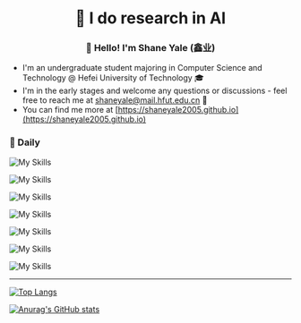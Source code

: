 <h1 align="center"> 🤖 I do research in AI</h1>
<h3 align="center"> 👋 Hello! I'm Shane Yale (鑫业)</h3>

- I'm an undergraduate student majoring in Computer Science and Technology @ Hefei University of Technology 🎓    
- I'm in the early stages and welcome any questions or discussions - feel free to reach me at [shaneyale@mail.hfut.edu.cn](shaneyale@mail.hfut.edu.cn) 📧  
- You can find me more at [https://shaneyale2005.github.io](https://shaneyale2005.github.io)

### 🧠 Daily

![My Skills](https://go-skill-icons.vercel.app/api/icons?i=vscode,neovim,vim&theme=dark)

![My Skills](https://go-skill-icons.vercel.app/api/icons?i=gcp,googlecolab,gmail,onedrive&theme=dark)

![My Skills](https://go-skill-icons.vercel.app/api/icons?i=apple,nvidia,ubuntu,arch,windows&theme=dark)

![My Skills](https://go-skill-icons.vercel.app/api/icons?i=python,jupyter,cuda,cpp,c,js&theme=dark)

![My Skills](https://go-skill-icons.vercel.app/api/icons?i=pytorch,anaconda,git,docker,bash,zsh,cmake&theme=dark)

![My Skills](https://go-skill-icons.vercel.app/api/icons?i=github,huggingface,youtube,x,facebook,instagram,reddit&theme=dark)

![My Skills](https://go-skill-icons.vercel.app/api/icons?i=latex,markdown,html,css&theme=dark)



---

[![Top Langs](https://github-readme-stats.vercel.app/api/top-langs/?username=shaneyale2005&layout=compact&card_width=470&theme=dark)](https://github.com/anuraghazra/github-readme-stats)

[![Anurag's GitHub stats](https://github-readme-stats.vercel.app/api?username=shaneyale2005&show_icons=true&theme=dark)](https://github.com/anuraghazra/github-readme-stats)

